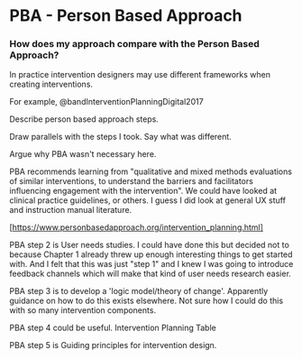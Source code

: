 # PBA - Person Based Approach

### How does my approach compare with the Person Based Approach?

In practice intervention designers may use different frameworks when creating interventions.

For example, @bandInterventionPlanningDigital2017

Describe person based approach steps.

Draw parallels with the steps I took. Say what was different.

Argue why PBA wasn't necessary here.

PBA recommends learning from "qualitative and mixed methods evaluations of similar interventions, to understand the barriers and facilitators influencing engagement with the intervention". We could have looked at clinical practice guidelines, or others. I guess I did look at general UX stuff and instruction manual literature.

[https://www.personbasedapproach.org/intervention_planning.html]

PBA step 2 is User needs studies. I could have done this but decided not to because Chapter 1 already threw up enough interesting things to get started with. And I felt that this was just "step 1" and I knew I was going to introduce feedback channels which will make that kind of user needs research easier.

PBA step 3 is to develop a 'logic model/theory of change'. Apparently guidance on how to do this exists elsewhere. Not sure how I could do this with so many intervention components.

PBA step 4 could be useful. Intervention Planning Table

PBA step 5 is Guiding principles for intervention design.
